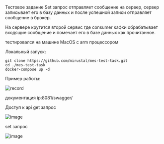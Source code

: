 Тестовое задание
Set запрос отправляет сообщение на сервер, сервер записывает его в базу данных и после успешной записи отправляет сообщение в брокер.

На сервере крутится второй сервис где consumer кафки обрабатывает входящие сообщение и помечает его в базе данных как прочитанное.

тестировался на машине MacOS с arm процессором

Локальный запуск: 
```
git clone https://github.com/mirustal/mes-test-task.git
cd ./mes-test-task
docker-compose up -d
```


Пример работы:

![record](https://github.com/user-attachments/assets/08ebfb53-d2ac-48fc-8bd7-d13259d42676)

документация ip:8081/swagger/

Доступ к api
get запрос

![image](https://github.com/user-attachments/assets/479b4bf0-1ef9-49d5-b00b-f434f6550624)

set запрос

![image](https://github.com/user-attachments/assets/978ac039-7173-4c1e-b539-ef3b92884ed8)
